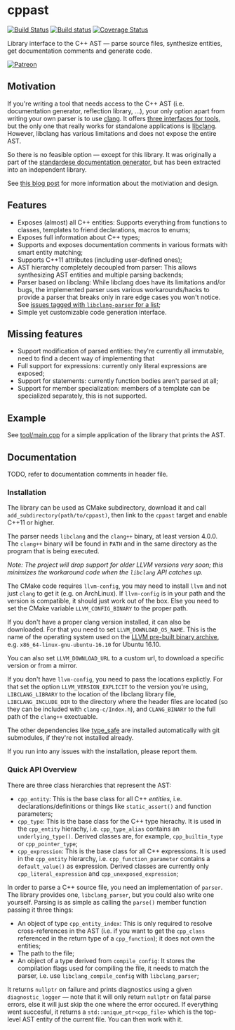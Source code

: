 # cppast

[![Build Status](https://travis-ci.org/foonathan/cppast.svg?branch=master)](https://travis-ci.org/foonathan/cppast)
[![Build status](https://ci.appveyor.com/api/projects/status/8gp5btjq7eassvn7?svg=true)](https://ci.appveyor.com/project/foonathan/cppast)
[![Coverage Status](https://coveralls.io/repos/github/foonathan/cppast/badge.svg)](https://coveralls.io/github/foonathan/cppast)

Library interface to the C++ AST &mdash; parse source files, synthesize entities, get documentation comments and generate code.

[![Patreon](https://c5.patreon.com/external/logo/become_a_patron_button.png)](https://patreon.com/foonathan)

## Motivation

If you're writing a tool that needs access to the C++ AST (i.e. documentation generator, reflection library, …), your only option apart from writing your own parser is to use [clang](https://clang.llvm.org).
It offers [three interfaces for tools](https://clang.llvm.org/docs/Tooling.html), but the only one that really works for standalone applications is [libclang](http://clang.llvm.org/doxygen/group__CINDEX.html).
However, libclang has various limitations and does not expose the entire AST.

So there is no feasible option &mdash; except for this library.
It was originally a part of the [standardese documentation generator](http://standardese.foonathan.net), but has been extracted into an independent library.

See [this blog post](http://foonathan.net/blog/2017/04/20/cppast.html) for more information about the motiviation and design.

## Features

* Exposes (almost) all C++ entities: Supports everything from functions to classes, templates to friend declarations, macros to enums;
* Exposes full information about C++ types;
* Supports and exposes documentation comments in various formats with smart entity matching;
* Supports C++11 attributes (including user-defined ones);
* AST hierarchy completely decoupled from parser: This allows synthesizing AST entities and multiple parsing backends;
* Parser based on libclang: While libclang does have its limitations and/or bugs, the implemented parser uses various workarounds/hacks to provide a parser that breaks only in rare edge cases you won't notice. See [issues tagged with `libclang-parser` for a list](https://github.com/foonathan/cppast/issues?q=is%3Aissue+is%3Aopen+label%3Alibclang-parser);
* Simple yet customizable code generation interface.

## Missing features

* Support modification of parsed entities: they're currently all immutable, need to find a decent way of implementing that
* Full support for expressions: currently only literal expressions are exposed;
* Support for statements: currently function bodies aren't parsed at all;
* Support for member specialization: members of a template can be specialized separately, this is not supported.

## Example

See [tool/main.cpp](tool/main.cpp) for a simple application of the library that prints the AST.

## Documentation

TODO, refer to documentation comments in header file.

### Installation

The library can be used as CMake subdirectory, download it and call `add_subdirectory(path/to/cppast)`, then link to the `cppast` target and enable C++11 or higher.

The parser needs `libclang` and the `clang++` binary, at least version 4.0.0.
The `clang++` binary will be found in `PATH` and in the same directory as the program that is being executed.

*Note: The project will drop support for older LLVM versions very soon; this minimizes the workaround code when the `libclang` API catches up.*

The CMake code requires `llvm-config`, you may need to install `llvm` and not just `clang` to get it (e.g. on ArchLinux).
If `llvm-config` is in your path and the version is compatible, it should just work out of the box.
Else you need to set the CMake variable `LLVM_CONFIG_BINARY` to the proper path.

If you don't have a proper clang version installed, it can also be downloaded.
For that you need to set `LLVM_DOWNLOAD_OS_NAME`.
This is the name of the operating system used on the [LLVM pre-built binary archive](http://releases.llvm.org/download.html#4.0.0), e.g. `x86_64-linux-gnu-ubuntu-16.10` for Ubuntu 16.10.

You can also set `LLVM_DOWNLOAD_URL` to a custom url, to download a specific version or from a mirror.

If you don't have `llvm-config`, you need to pass the locations explictly.
For that set the option `LLVM_VERSION_EXPLICIT` to the version you're using,
`LIBCLANG_LIBRARY` to the location of the libclang library file,
`LIBCLANG_INCLUDE_DIR` to the directory where the header files are located (so they can be included with `clang-c/Index.h`),
and `CLANG_BINARY` to the full path of the `clang++` exectuable.

The other dependencies like [type_safe](http://type_safe.foonathan.net) are installed automatically with git submodules, if they're not installed already.

If you run into any issues with the installation, please report them.

### Quick API Overview

There are three class hierarchies that represent the AST:

* `cpp_entity`: This is the base class for all C++ *entities*, i.e. declarations/definitions or things like `static_assert()` and function parameters;
* `cpp_type`: This is the base class for the C++ type hierachy. It is used in the `cpp_entity` hierachy, i.e. `cpp_type_alias` contains an `underlying_type()`. Derived classes are, for example, `cpp_builtin_type` or `cpp_pointer_type`;
* `cpp_expression`: This is the base class for all C++ expressions. It is used in the `cpp_entity` hierarchy, i.e. `cpp_function_parameter` contains a `default_value()` as expression. Derived classes are currently only `cpp_literal_expression` and `cpp_unexposed_expression`;

In order to parse a C++ source file, you need an implementation of `parser`.
The library provides one, `libclang_parser`, but you could also write one yourself.
Parsing is as simple as calling the `parse()` member function passing it three things:

* An object of type `cpp_entity_index`: This is only required to resolve cross-references in the AST (i.e. if you want to get the `cpp_class` referenced in the return type of a `cpp_function`); it does not own the entities;
* The path to the file;
* An object of a type derived from `compile_config`: It stores the compilation flags used for compiling the file, it needs to match the parser, i.e. use `libclang_compile_config` with `libclang_parser`;

It returns `nullptr` on failure and prints diagnostics using a given `diagnostic_logger` &mdash; note that it will only return `nullptr` on fatal parse errors, else it will just skip the one where the error occured.
If everything went succesful, it returns a `std::unique_ptr<cpp_file>` which is the top-level AST entity of the current file.
You can then work with it.
